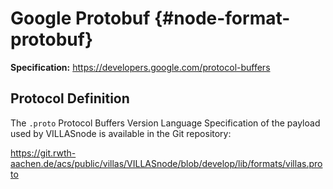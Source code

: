 # Google Protobuf {#node-format-protobuf}

**Specification:** https://developers.google.com/protocol-buffers

## Protocol Definition

The `.proto` Protocol Buffers Version Language Specification of the payload used by VILLASnode is available in the Git repository:

https://git.rwth-aachen.de/acs/public/villas/VILLASnode/blob/develop/lib/formats/villas.proto

